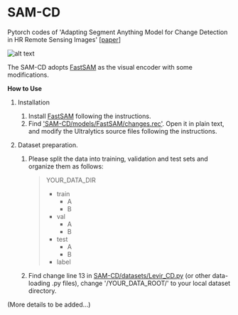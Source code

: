 # SAM-CD
Pytorch codes of 'Adapting Segment Anything Model for Change Detection in HR Remote Sensing Images' [[paper](http://arxiv.org/abs/2309.01429)]

![alt text](https://github.com/ggsDing/SAM-CD/blob/main/flowchart.png)

The SAM-CD adopts [FastSAM](https://github.com/CASIA-IVA-Lab/FastSAM) as the visual encoder with some modifications.


**How to Use**
1. Installation
   1) Install [FastSAM](https://github.com/CASIA-IVA-Lab/FastSAM) following the instructions.
   2) Find ['SAM-CD/models/FastSAM/changes.rec'](https://github.com/ggsDing/SAM-CD/blob/main/models/FastSAM/changes.rec). Open it in plain text, and modify the Ultralytics source files following the instructions.

2. Dataset preparation.
   1) Please split the data into training, validation and test sets and organize them as follows:
      >YOUR_DATA_DIR
      >  - train
      >    - A
      >    - B
      >  - val
      >    - A
      >    - B
      >  - test
      >    - A
      >    - B
      >  - label
   2) Find change line 13 in [SAM-CD/datasets/Levir_CD.py](https://github.com/ggsDing/SAM-CD/blob/main/datasets/Levir_CD.py) (or other data-loading .py files), change '/YOUR_DATA_ROOT/' to your local dataset directory.

(More details to be added...)
